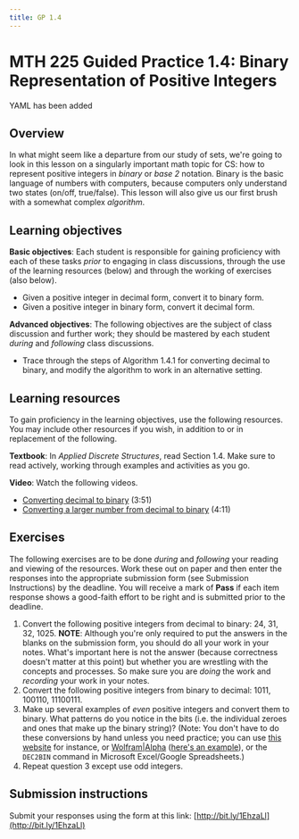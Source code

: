 ```yaml
---
title: GP 1.4
---
```




# MTH 225 Guided Practice 1.4: Binary Representation of Positive Integers

YAML has been added

## Overview

In what might seem like a departure from our study of sets, we're going to look in this lesson on a singularly important math topic for CS: how to represent positive integers in _binary_ or _base 2_ notation. Binary is the basic language of numbers with computers, because computers only understand two states (on/off, true/false). This lesson will also give us our first brush with a somewhat complex _algorithm_. 


## Learning objectives

__Basic objectives__: Each student is responsible for gaining proficiency with each of these tasks _prior_ to engaging in class discussions, through the use of the learning resources (below) and through the working of exercises (also below). 

+ Given a positive integer in decimal form, convert it to binary form. 
+ Given a positive integer in binary form, convert it decimal form. 

__Advanced objectives__: The following objectives are the subject of class discussion and further work; they should be mastered by each student _during_ and _following_ class discussions. 

+ Trace through the steps of Algorithm 1.4.1 for converting decimal to binary, and modify the algorithm to work in an alternative setting. 

## Learning resources 

To gain proficiency in the learning objectives, use the following resources. You may include other resources if you wish, in addition to or in replacement of the following. 

__Textbook__: In _Applied Discrete Structures_, read Section 1.4. Make sure to read actively, working through examples and activities as you go. 

__Video__: Watch the following videos.

+ [Converting decimal to binary](https://youtu.be/H4BstqvgBow) (3:51) 
+ [Converting a larger number from decimal to binary](https://youtu.be/bvcXEJbEzSs) (4:11)

## Exercises

The following exercises are to be done _during_ and _following_ your reading and viewing of the resources. Work these out on paper and then enter the responses into the appropriate submission form (see Submission Instructions) by the deadline. You will receive a mark of __Pass__ if each item response shows a good-faith effort to be right and is submitted prior to the deadline. 

1. Convert the following positive integers from decimal to binary: 24, 31, 32, 1025. __NOTE__: Although you're only required to put the answers in the blanks on the submission form, you should do all your work in your notes. What's important here is not the answer (because correctness doesn't matter at this point) but whether you are wrestling with the concepts and processes. So make sure you are _doing_ the work and _recording_ your work in your notes. 
2. Convert the following positive integers from binary to decimal: 1011, 100110, 11100111. 
3. Make up several examples of _even_ positive integers and convert them to binary. What patterns do you notice in the bits (i.e. the individual zeroes and ones that make up the binary string)? (Note: You don't have to do these conversions by hand unless you need practice; you can use [this website](http://www.binaryhexconverter.com/decimal-to-binary-converter) for instance, or [Wolfram|Alpha](http://www.wolframalpha.com) ([here's an example](http://www.binaryhexconverter.com/decimal-to-binary-converter)), or the `DEC2BIN` command in Microsoft Excel/Google Spreadsheets.)
4. Repeat question 3 except use odd integers. 

## Submission instructions

Submit your responses using the form at this link: [http://bit.ly/1EhzaLl](http://bit.ly/1EhzaLl)